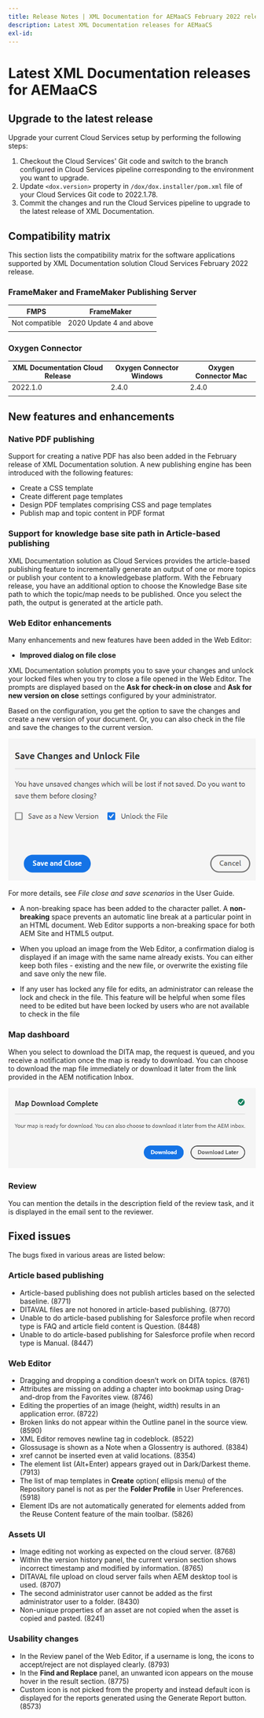 ```yaml
---
title: Release Notes | XML Documentation for AEMaaCS February 2022 release
description: Latest XML Documentation releases for AEMaaCS 
exl-id:
---
```

# Latest XML Documentation releases for AEMaaCS

## Upgrade to the latest release

Upgrade your current Cloud Services setup by performing the following steps:
1. Checkout the Cloud Services' Git code and switch to the branch configured in Cloud Services pipeline corresponding to the environment you want to upgrade.
2. Update `<dox.version>` property in `/dox/dox.installer/pom.xml` file of your Cloud Services Git code to 2022.1.78.
3. Commit the changes and run the Cloud Services pipeline to upgrade to the latest release of XML Documentation.

## Compatibility matrix

This section lists the compatibility matrix for the software applications supported by XML Documentation solution Cloud Services February 2022 release. 

### FrameMaker and FrameMaker Publishing Server

| FMPS | FrameMaker |
| --- | --- |
| Not compatible | 2020 Update 4 and above |
| | |


### Oxygen Connector

| XML Documentation Cloud Release | Oxygen Connector Windows | Oxygen Connector Mac | 
| --- | --- | --- |
| 2022.1.0 | 2.4.0 | 2.4.0 | 
|  |  |  |  


## New features and enhancements

### Native PDF publishing

Support for creating a native PDF has also been added in the February release of XML Documentation solution. A new publishing engine has been introduced with the following features:
* Create a CSS template
* Create different page templates
* Design PDF templates comprising CSS and page templates
* Publish map and topic content in PDF format 

### Support for knowledge base site path in Article-based publishing

XML Documentation solution as Cloud Services provides the article-based publishing feature to incrementally generate an output of one or more topics or publish your content to a knowledgebase platform. With the February release, you have an additional option to choose the Knowledge Base site path to which the topic/map needs to be published. Once you select the path, the output is generated at the article path.  

### Web Editor enhancements

Many enhancements and new features have been added in the Web Editor:

* **Improved dialog on file close**

XML Documentation solution prompts you to save your changes and unlock your locked files when you try to close a file opened in the Web Editor. The prompts are displayed based on the **Ask for check-in on close** and **Ask for new version on close** settings configured by your administrator.

Based on the configuration, you get the option to save the changes and create a new version of your document. Or, you can also check in the file and save the changes to the current version.  

![File close](assets/file-close-save-changes-unlock.png)

For more details, see *File close and save scenarios* in the User Guide.

* A non-breaking space has been added to the character pallet.  A **non-breaking** space prevents an automatic line break at a particular point in an HTML document. Web Editor supports a non-breaking space for both AEM Site and HTML5 output.

* When you upload an image from the Web Editor, a confirmation dialog is displayed if an image with the same name already exists. You can either keep both files - existing and the new file, or overwrite the existing file and save only the new file.  

* If any user has locked any file for edits, an administrator can release the lock and check in the file. This feature will be helpful when some files need to be edited but have been locked by users who are not available to check in the file

### Map dashboard

When you select to download the DITA map, the request is queued, and you receive a notification once the map is ready to download. You can choose to download the map file immediately or download it later from the link provided in the AEM notification Inbox. 

![Map download](assets/download-map-prompt.png)

### Review

You can mention the details in the description field of the review task, and it is displayed in the email sent to the reviewer. 

## Fixed issues

The bugs fixed in various areas are listed below:

### Article based publishing

* Article-based publishing does not publish articles based on the selected baseline. (8771)
* DITAVAL files are not honored in article-based publishing. (8770)
* Unable to do article-based publishing for Salesforce profile when record type is FAQ and article field content is Question. (8448)
* Unable to do article-based publishing for Salesforce profile when record type is Manual. (8447)

### Web Editor

* Dragging and dropping a condition doesn’t work on DITA topics. (8761)
* Attributes are  missing on adding a chapter into bookmap using Drag-and-drop from the Favorites view. (8746)
* Editing the properties of an image (height, width) results in an application error. (8722)
* Broken links do not appear within the Outline panel in the source view. (8590)
* XML Editor removes newline tag in codeblock. (8522)
* Glossusage is shown as a Note when a Glossentry is authored. (8384)
* xref cannot be inserted even at valid locations. (8354)
* The element list (Alt+Enter) appears grayed out in Dark/Darkest theme. (7913)
* The list of map templates in **Create** option( ellipsis menu) of the Repository panel is not as per the **Folder Profile** in User Preferences. (5918)
* Element IDs are not automatically generated for elements added from the Reuse Content feature of the main toolbar. (5826)

### Assets UI

* Image editing not working as expected on the cloud server. (8768)
* Within the version history panel, the current version section shows incorrect timestamp and modified by information. (8765)
* DITAVAL file upload on cloud server fails when AEM desktop tool is used. (8707)
* The second administrator user cannot be added as the first administrator user to a folder. (8430)
* Non-unique properties of an asset are not copied when the asset is copied and pasted. (8241)

### Usability changes

* In the Review panel of the Web Editor, if a username is long, the icons to accept/reject are not displayed clearly. (8793)
* In the **Find and Replace** panel, an unwanted icon appears on the mouse hover in the result section. (8775)
* Custom icon is not picked from the property and instead default icon is displayed for the reports generated using the Generate Report button. (8573)
